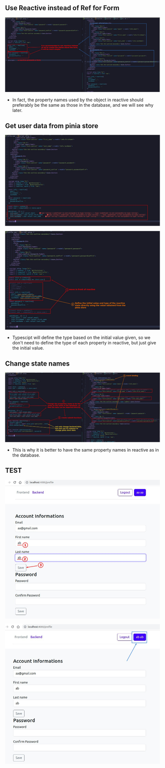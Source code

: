 ## **Use Reactive instead of Ref for Form**

![Alt use reactive instead ref for form](pic/01.jpg)

- In fact, the property names used by the object in reactive should preferably be the same as those in the database, and we will see why later.

## **Get user data from pinia store**

![Alt get pinia store data](pic/02.jpg)

![Alt fix type error](pic/03.jpg)

- Typescipt will define the type based on the initial value given, so we don't need to define the type of each property in reactive, but just give the initial value.

## **Change state names**

![Alt change state names](pic/04.jpg)

- This is why it is better to have the same property names in reactive as in the database.

## **TEST**

![Alt test 1](pic/05.jpg)

![Alt test 2](pic/06.jpg)
